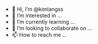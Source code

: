 - 👋 Hi, I’m @kimlangss
- 👀 I’m interested in ...
- 🌱 I’m currently learning ...
- 💞️ I’m looking to collaborate on ...
- 📫 How to reach me ...

<!---
kimlangss/kimlangss is a ✨ special ✨ repository because its `README.md` (this file) appears on your GitHub profile.
You can click the Preview link to take a look at your changes.
--->
